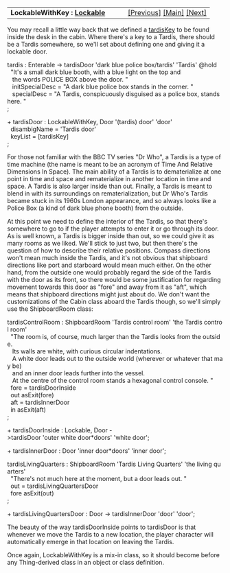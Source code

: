 ---
---
<table width="100%" data-border="0" data-cellspacing="0"
data-cellpadding="3" data-bgcolor="#C0C0C0">
<colgroup>
<col style="width: 50%" />
<col style="width: 50%" />
</colgroup>
<tbody>
<tr>
<td style="text-align: left;"><strong>LockableWithKey : <a
href="lockable.html">Lockable</a><br />
</strong></td>
<td style="text-align: right;"><a
href="keyedcontainer.html">[Previous]</a> <a
href="generalintroduction.html">[Main]</a> <a
href="keyring.html">[Next]</a></td>
</tr>
</tbody>
</table>

  
You may recall a little way back that we defined a
[tardisKey](complexcontainer.html) to be found inside the desk in the
cabin. Where there's a key to a Tardis, there should be a Tardis
somewhere, so we'll set about defining one and giving it a lockable
door.  
  
tardis : Enterable -\> tardisDoor 'dark blue police box/tardis' 'Tardis' @hold  
  "It's a small dark blue booth, with a blue light on the top and  
   the words POLICE BOX above the door. "  
   initSpecialDesc = "A dark blue police box stands in the corner. "  
   specialDesc = "A Tardis, conspicuously disguised as a police box, stands here. "      
;  
  
+ tardisDoor : LockableWithKey, Door '(tardis) door' 'door'  
  disambigName = 'Tardis door'  
  keyList = \[tardisKey\]  
;  
  
For those not familiar with the BBC TV series "Dr Who", a Tardis is a
type of time machine (the name is meant to be an acronym of Time And
Relative Dimensions In Space). The main ability of a Tardis is to
dematerialize at one point in time and space and rematerialize in
another location in time and space. A Tardis is also larger inside than
out. Finally, a Tardis is meant to blend in with its surroundings on
rematerialization, but Dr Who's Tardis became stuck in its 1960s London
appearance, and so always looks like a Police Box (a kind of dark blue
phone booth) from the outside.  
  
At this point we need to define the interior of the Tardis, so that
there's somewhere to go to if the player attempts to enter it or go
through its door. As is well known, a Tardis is bigger inside than out,
so we could give it as many rooms as we liked. We'll stick to just two,
but then there's the question of how to describe their relative
positions. Compass directions won't mean much inside the Tardis, and
it's not obvious that shipboard directions like port and starboard would
mean much either. On the other hand, from the outside one would probably
regard the side of the Tardis with the door as its front, so there would
be some justification for regarding movement towards this door as "fore"
and away from it as "aft", which means that shipboard directions might
just about do. We don't want the customizations of the Cabin class
aboard the Tardis though, so we'll simply use the ShipboardRoom class:  
  
  
tardisControlRoom : ShipboardRoom 'Tardis control room' 'the Tardis control room'  
  "The room is, of course, much larger than the Tardis looks from the outside.  
   Its walls are white, with curious circular indentations.  
   A white door leads out to the outside world (wherever or whatever that may be)  
   and an inner door leads further into the vessel.   
   At the centre of the control room stands a hexagonal control console. "  
  fore = tardisDoorInside  
  out asExit(fore)    
  aft = tardisInnerDoor  
  in asExit(aft)  
;  
  
+ tardisDoorInside : Lockable, Door -\>tardisDoor 'outer white door\*doors' 'white door';  
  
+ tardisInnerDoor : Door 'inner door\*doors' 'inner door';  
  
tardisLivingQuarters : ShipboardRoom 'Tardis Living Quarters' 'the living quarters'  
  "There's not much here at the moment, but a door leads out. "  
  out = tardisLivingQuartersDoor  
  fore asExit(out)  
;  
  
+ tardisLivingQuartersDoor : Door -\> tardisInnerDoor 'door' 'door';  
  
The beauty of the way tardisDoorInside points to tardisDoor is that
whenever we move the Tardis to a new location, the player character will
automatically emerge in that location on leaving the Tardis.  
  
Once again, LockableWithKey is a mix-in class, so it should become
before any Thing-derived class in an object or class definition.  

